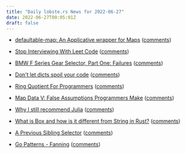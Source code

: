 ```yaml
---
title: "Daily lobste.rs News for 2022-06-27"
date: 2022-06-27T00:05:01Z
draft: false
---
```






- [defaultable-map: An Applicative wrapper for Maps](https://www.haskellforall.com/2022/06/defaultable-map-applicative-wrapper-for.html)
  ([comments](https://lobste.rs/s/fcbvdo/defaultable_map_applicative_wrapper_for))



- [Stop Interviewing With Leet Code](https://fev.al/posts/leet-code/)
  ([comments](https://lobste.rs/s/2ypuho/stop_interviewing_with_leet_code))



- [BMW F Series Gear Selector, Part One: Failures](https://www.projectgus.com/2022/06/bmw-f-series-gear-selector-part-one-failures/)
  ([comments](https://lobste.rs/s/m4atd9/bmw_f_series_gear_selector_part_one))



- [Don't let dicts spoil your code](https://roman.pt/posts/dont-let-dicts-spoil-your-code/)
  ([comments](https://lobste.rs/s/gzemqn/don_t_let_dicts_spoil_your_code))



- [Ring Quotient For Programmers](https://gist.github.com/rain-1/ca47915bf87520b0ca6541e9079b3810)
  ([comments](https://lobste.rs/s/7btkg3/ring_quotient_for_programmers))



- [Map Data V: False Assumptions Programmers Make](https://solutionspace.blog/2022/06/18/map-data-v-false-assumptions-programmers-make/ )
  ([comments](https://lobste.rs/s/s1zzmr/map_data_v_false_assumptions_programmers))



- [Why I still recommend Julia](https://huijzer.xyz/posts/recommend/)
  ([comments](https://lobste.rs/s/p5t6j3/why_i_still_recommend_julia))



- [What is Box<str> and how is it different from String in Rust?](https://mahdi.blog/rust-box-str-vs-string/)
  ([comments](https://lobste.rs/s/sbrfwb/what_is_box_str_how_is_it_different_from))



- [A Previous Sibling Selector](https://blog.jim-nielsen.com/2022/previous-sibling-selector/)
  ([comments](https://lobste.rs/s/wvc3h3/previous_sibling_selector))



- [Go Patterns - Fanning](https://seh.dev/concy0/)
  ([comments](https://lobste.rs/s/zerkmt/go_patterns_fanning))


